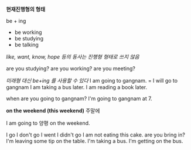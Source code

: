 **현재진행형의 형태**

be + ing

- be working
- be studying
- be talking

*like, want, know, hope 등의 동사는 진행형 형태로 쓰지 않음*

are you studying?
are you working?
are you meeting?



*미래형 대신 be+ing 를 사용할 수 있다*
I am going to gangnam.  = I will go to gangnam
I am taking a bus later.
I am reading a book later.

when are you going to gangnam?
I'm going to gangnam at 7.



**on the weekend (this weekend)** 주말에

I am going to 양평  on the weekend.



I go
I don't go
I went
I didn't go
I am not eating this cake.
are you bring in?
I'm leaving some tip on the table.
I'm taking a bus.
I'm getting on the bus.